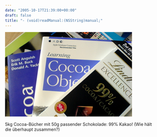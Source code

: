 ```yaml
---
date: "2005-10-17T21:39:00+00:00"
draft: false
title: "- (void)readManual:(NSString)manual;"
---
```

![.](/images/old/DSC00029.jpg ".")

5kg Cocoa-Bücher mit 50g passender Schokolade: 99% Kakao! (Wie hält
die überhaupt zusammen?)



